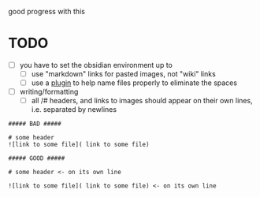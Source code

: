 good progress with this

# TODO
- [ ] you have to set the obsidian environment up to
    - [ ] use "markdown" links for pasted images, not "wiki" links
    - [ ] use a [plugin](https://forum.obsidian.md/t/paste-image-rename-plugin/35480) to help name files properly to eliminate the spaces
- [ ] writing/formatting
    - [ ] all /# headers, and links to images should appear on their own lines,
      i.e. separated by newlines

```
##### BAD #####

# some header
![link to some file]( link to some file)

##### GOOD #####

# some header <- on its own line

![link to some file]( link to some file) <- on its own line
```
